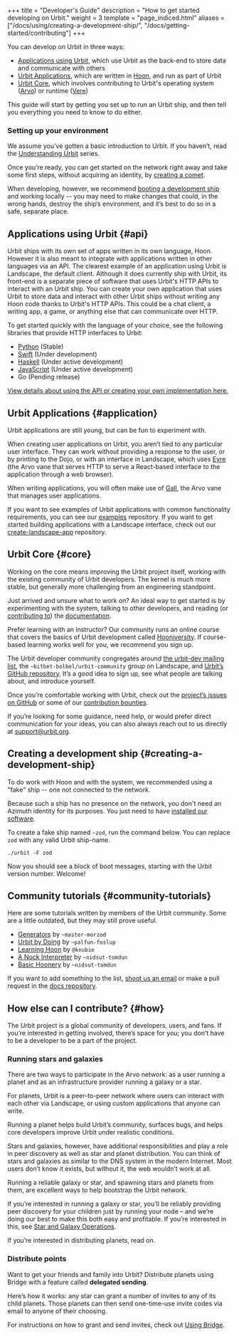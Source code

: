 +++
title = "Developer's Guide"
description = "How to get started developing on Urbit."
weight = 3
template = "page_indiced.html"
aliases = ["/docs/using/creating-a-development-ship/", "/docs/getting-started/contributing"]
+++

You can develop on Urbit in three ways:

- [Applications using Urbit](#api), which use Urbit as the back-end to store data and communicate with others
- [Urbit Applications](#application), which are written in [Hoon](/docs/glossary/hoon/), and run as part of Urbit
- [Urbit Core](#core), which involves contributing to Urbit's operating system ([Arvo](https://github.com/urbit/urbit/tree/master/pkg/arvo)) or runtime ([Vere](https://github.com/urbit/urbit/tree/master/pkg/urbit))

This guide will start by getting you set up to run an Urbit ship, and then tell you everything you need to know to do either.

### Setting up your environment

We assume you’ve gotten a basic introduction to Urbit. If you haven’t, read the [Understanding Urbit](@/understanding-urbit/_index.md) series.

Once you’re ready, you can get started on the network right away and take some first steps, without acquiring an identity, by [creating a comet](@/using/install.md#comet).

When developing, however, we recommend [booting a development ship](#creating-a-development-ship) and working locally -- you may need to make changes that could, in the wrong hands, destroy the ship’s environment, and it’s best to do so in a safe, separate place.

## Applications using Urbit {#api}

Urbit ships with its own set of apps written in its own language, Hoon. However it is also meant to integrate with applications written in other languages via an API. The clearest example of an application using Urbit is Landscape, the default client. Although it does currently ship with Urbit, its front-end is a separate piece of software that uses Urbit's HTTP APIs to interact with an Urbit ship. You can create your own application that uses Urbit to store data and interact with other Urbit ships without writing any Hoon code thanks to Urbit's HTTP APIs. This could be a chat client, a writing app, a game, or anything else that can communicate over HTTP.

To get started quickly with the language of your choice, see the following libraries that provide HTTP interfaces to Urbit:

 - [Python](https://github.com/baudtack/urlock-py) (Stable)
 - [Swift](https://github.com/dclelland/UrsusAirlock) (Under development)
 - [Haskell](https://github.com/bsima/urbit-airlock) (Under active development)
 - [JavaScript](https://www.npmjs.com/package/urbit) (Under active development)
 - Go (Pending release)

[View details about using the API or creating your own implementation here.](/using/develop/integrating-api/)

## Urbit Applications {#application}

Urbit applications are still young, but can be fun to experiment with.

When creating user applications on Urbit, you aren’t tied to any particular user interface. They can work without providing a response to the user, or by printing to the Dojo, or with an interface in Landscape, which uses [Eyre](@/docs/tutorials/arvo/eyre.md) (the Arvo vane that serves HTTP to serve a React-based interface to the application through a web browser).

When writing applications, you will often make use of [Gall](@/docs/tutorials/hoon/hoon-school/gall.md), the Arvo vane that manages user applications.

If you want to see examples of Urbit applications with common functionality requirements, you can see our [examples](https://github.com/urbit/examples) repository. If you want to get started building applications with a Landscape interface, check out our [create-landscape-app](https://github.com/urbit/create-landscape-app) repository.

## Urbit Core {#core}

Working on the core means improving the Urbit project itself, working with the existing community of Urbit developers. The kernel is much more stable, but generally more challenging from an engineering standpoint.

Just arrived and unsure what to work on? An ideal way to get started is by experimenting with the system, talking to other developers, and reading (or [contributing to](https://github.com/urbit/docs)) the [documentation](/docs/).

Prefer learning with an instructor? Our community runs an online course that covers the basics of Urbit development called [Hooniversity](https://hooniversity.org/). If course-based learning works well for you, we recommend you sign up.

The Urbit developer community congregates around [the urbit-dev mailing list](https://groups.google.com/a/urbit.org/forum/#!forum/dev), the `~bitbet-bolbel/urbit-community` group on Landscape, and [Urbit’s GitHub repository](https://github.com/urbit/urbit). It’s a good idea to sign up, see what people are talking about, and introduce yourself.

Once you’re comfortable working with Urbit, check out the [project’s issues on GitHub](https://github.com/urbit/urbit/issues) or some of our [contribution bounties](https://grants.urbit.org/).

If you’re looking for some guidance, need help, or would prefer direct communication for your ideas, you can also always reach out to us directly at [support@urbit.org](mailto:support@urbit.org).

## Creating a development ship {#creating-a-development-ship}

To do work with Hoon and with the system, we recommended using a "fake" ship -- one not connected to the network.

Because such a ship has no presence on the network, you don't need an Azimuth identity for its purposes. You just need to have [installed our software](/using/install).

To create a fake ship named `~zod`, run the command below. You can replace `zod` with any valid Urbit ship-name.

```
./urbit -F zod
```

Now you should see a block of boot messages, starting with the Urbit version number. Welcome!

## Community tutorials {#community-tutorials}

Here are some tutorials written by members of the Urbit community. Some are a little outdated, but they may still prove useful.

- [Generators](https://github.com/joemfb/mardev/tree/master/docs/gen) by `~master-morzod`
- [Urbit by Doing](https://github.com/Fang-/Urbit-By-Doing) by `~palfun-foslup`
- [Learning Hoon](https://github.com/knubie/learning-hoon) by `@knubie`
- [A Nock Interpreter](https://jtobin.io/nock) by `~nidsut-tomdun`
- [Basic Hoonery](https://jtobin.io/basic-hoonery) by `~nidsut-tomdun`

If you want to add something to the list, [shoot us an email](mailto:support@urbit.org) or make a pull request in the [docs repository](https://github.com/urbit/docs).

## How else can I contribute? {#how}

The Urbit project is a global community of developers, users, and fans. If you’re interested in getting involved, there’s space for you; you don’t have to be a developer to be a part of the project.

### Running stars and galaxies

There are two ways to participate in the Arvo network: as a user running a planet and as an infrastructure provider running a galaxy or a star.

For planets, Urbit is a peer-to-peer network where users can interact with each other via Landscape, or using custom applications that anyone can write.

Running a planet helps build Urbit’s community, surfaces bugs, and helps core developers improve Urbit under realistic conditions.

Stars and galaxies, however, have additional responsibilities and play a role in peer discovery as well as star and planet distribution. You can think of stars and galaxies as similar to the DNS system in the modern Internet. Most users don’t know it exists, but without it, the web wouldn’t work at all.

Running a reliable galaxy or star, and spawning stars and planets from them, are excellent ways to help bootstrap the Urbit network.

If you’re interested in running a galaxy or star, you’ll be reliably providing peer discovery for your children just by running your node – and we’re doing our best to make this both easy and profitable. If you’re interested in this, see [Star and Galaxy Operations](@/using/operations/stars-and-galaxies.md).

If you’re interested in distributing planets, read on.

### Distribute points

Want to get your friends and family into Urbit? Distribute planets using Bridge with a feature called **delegated sending**.

Here’s how it works: any star can grant a number of invites to any of its child planets. Those planets can then send one-time-use invite codes via email to anyone of their choosing.

For instructions on how to grant and send invites, check out [Using Bridge](@/using/operations/using-bridge.md).
